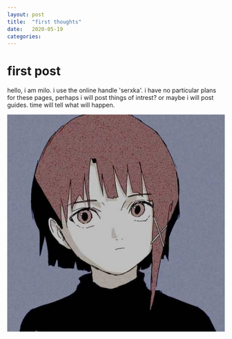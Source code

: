 ```yaml
---
layout: post
title:  "first thoughts"
date:   2020-05-19 
categories: 
---
```


# first post
hello, i am milo. i use the online handle 'serxka'. i have no particular plans for these pages, perhaps i will post things of intrest? or maybe i will post guides. time will tell what will happen.

![a lain for vibes](/assets/lain.jpg)
